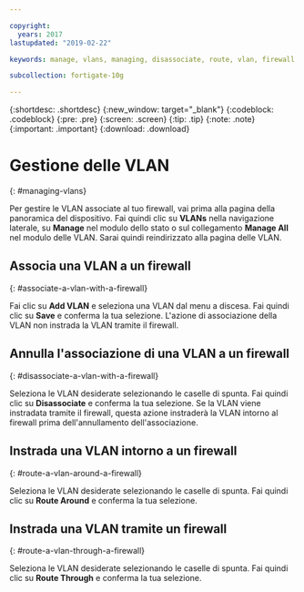 ```yaml
---

copyright:
  years: 2017
lastupdated: "2019-02-22"

keywords: manage, vlans, managing, disassociate, route, vlan, firewall

subcollection: fortigate-10g

---
```


{:shortdesc: .shortdesc}
{:new_window: target="_blank"}
{:codeblock: .codeblock}
{:pre: .pre}
{:screen: .screen}
{:tip: .tip}
{:note: .note}
{:important: .important}
{:download: .download}

# Gestione delle VLAN
{: #managing-vlans}

Per gestire le VLAN associate al tuo firewall, vai prima alla pagina della panoramica del dispositivo. Fai quindi clic su **VLANs** nella navigazione laterale, su **Manage** nel modulo dello stato o sul collegamento **Manage All** nel modulo delle VLAN. Sarai quindi reindirizzato alla pagina delle VLAN.

## Associa una VLAN a un firewall
{: #associate-a-vlan-with-a-firewall}

Fai clic su **Add VLAN** e seleziona una VLAN dal menu a discesa. Fai quindi clic su **Save** e conferma la tua selezione.
L'azione di associazione della VLAN non instrada la VLAN tramite il firewall.

## Annulla l'associazione di una VLAN a un firewall
{: #disassociate-a-vlan-with-a-firewall}

Seleziona le VLAN desiderate selezionando le caselle di spunta. Fai quindi clic su **Disassociate** e conferma la tua selezione.
Se la VLAN viene instradata tramite il firewall, questa azione instraderà la VLAN intorno al firewall prima dell'annullamento dell'associazione.

## Instrada una VLAN intorno a un firewall
{: #route-a-vlan-around-a-firewall}

Seleziona le VLAN desiderate selezionando le caselle di spunta. Fai quindi clic su **Route Around** e conferma la tua selezione.

## Instrada una VLAN tramite un firewall
{: #route-a-vlan-through-a-firewall}

Seleziona le VLAN desiderate selezionando le caselle di spunta. Fai quindi clic su **Route Through** e conferma la tua selezione.
